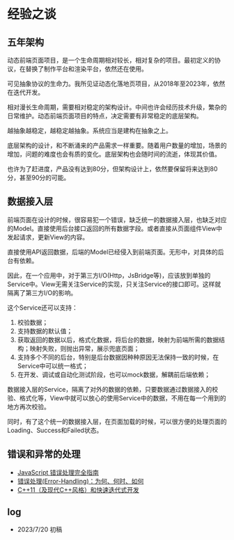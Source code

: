 # 经验之谈

## 五年架构

动态前端页面项目，是一个生命周期相对较长，相对复杂的项目。最初定义的协议，在替换了制作平台和渲染平台，依然还在使用。

可见抽象协议的生命力。我所见证动态化落地页项目，从2018年至2023年，依然在迭代开发。

相对漫长生命周期，需要相对稳定的架构设计。中间也许会经历技术升级，繁杂的日常维护。动态前端页面项目的特点，决定需要有非常稳定的底层架构。

越抽象越稳定，越稳定越抽象。系统应当是建构在抽象之上。

底层架构的设计，和不断涌来的产品需求一样重要。随着用户数量的增加，场景的增加，问题的难度也会有质的变化。底层架构也会随时间的流逝，体现其价值。

也许为了赶进度，产品没有达到80分，但架构设计上，依然要保留将来达到80分，甚至90分的可能。

## 数据接入层

前端页面在设计的时候，很容易犯一个错误，缺乏统一的数据接入层，也缺乏对应的Model。直接使用后台接口返回的所有数据字段。或者直接从页面组件View中发起请求，更新View的内容。

直接使用API返回数据，后端的Model已经侵入到前端页面。无形中，对具体的后台有依赖。

因此，在一个应用中，对于第三方I/O(Http，JsBridge等)，应该放到单独的Service中。View无需关注Service的实现，只关注Service的接口即可。这样就隔离了第三方I/O的影响。

这个Service还可以支持：

1. 校验数据；
2. 支持数据的默认值；
3. 获取返回的数据以后，格式化数据，将后台的数据，映射为前端所需的数据结构；映射失败，则抛出异常，展示兜底页面；
4. 支持多个不同的后台，特别是后台数据因种种原因无法保持一致的时候，在Service中可以统一格式；
4. 在开发、调试或自动化测试阶段，也可以mock数据，解耦前后端依赖；

数据接入层的Service，隔离了对外的数据的依赖，只要数据通过数据接入的校验、格式化等，View中就可以放心的使用Service中的数据，不用在每一个用到的地方再次校验。

同时，有了这个统一的数据接入层，在页面加载的时候，可以很方便的处理页面的Loading、Success和Failed状态。

## 错误和异常的处理

- [JavaScript 错误处理完全指南](https://www.infoq.cn/article/gls9hjusghqmll1zowwn)
- [错误处理(Error-Handling)：为何、何时、如何](https://blog.csdn.net/pongba/article/details/1815742?spm=1001.2014.3001.5501)
- [C++11（及现代C++风格）和快速迭代式开发](https://blog.csdn.net/pongba/article/details/7911997?spm=1001.2014.3001.5501)


## log

- 2023/7/20 初稿